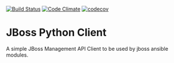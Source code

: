 [![Build Status](https://travis-ci.org/jairojunior/jboss-py.svg?branch=master)](https://travis-ci.org/jairojunior/jboss-py) [![Code Climate](https://codeclimate.com/github/jairojunior/jboss-py/badges/gpa.svg)](https://codeclimate.com/github/jairojunior/jboss-py) [![codecov](https://img.shields.io/codecov/c/github/jairojunior/jboss-py.svg)](https://codecov.io/gh/jairojunior/jboss-py)

JBoss Python Client
===================

A simple JBoss Management API Client to be used by jboss ansible modules.
